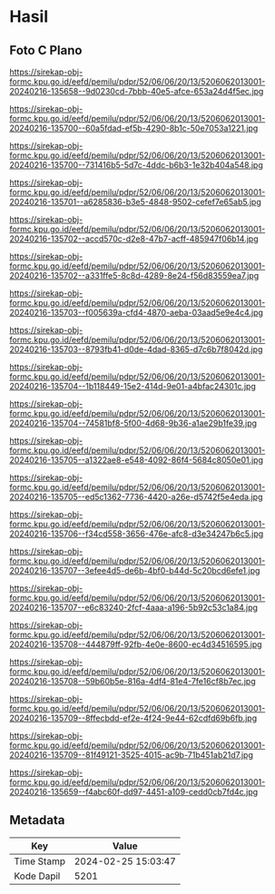# Hasil

## Foto C Plano

https://sirekap-obj-formc.kpu.go.id/eefd/pemilu/pdpr/52/06/06/20/13/5206062013001-20240216-135658--9d0230cd-7bbb-40e5-afce-653a24d4f5ec.jpg

https://sirekap-obj-formc.kpu.go.id/eefd/pemilu/pdpr/52/06/06/20/13/5206062013001-20240216-135700--60a5fdad-ef5b-4290-8b1c-50e7053a1221.jpg

https://sirekap-obj-formc.kpu.go.id/eefd/pemilu/pdpr/52/06/06/20/13/5206062013001-20240216-135700--731416b5-5d7c-4ddc-b6b3-1e32b404a548.jpg

https://sirekap-obj-formc.kpu.go.id/eefd/pemilu/pdpr/52/06/06/20/13/5206062013001-20240216-135701--a6285836-b3e5-4848-9502-cefef7e65ab5.jpg

https://sirekap-obj-formc.kpu.go.id/eefd/pemilu/pdpr/52/06/06/20/13/5206062013001-20240216-135702--accd570c-d2e8-47b7-acff-485947f06b14.jpg

https://sirekap-obj-formc.kpu.go.id/eefd/pemilu/pdpr/52/06/06/20/13/5206062013001-20240216-135702--a331ffe5-8c8d-4289-8e24-f56d83559ea7.jpg

https://sirekap-obj-formc.kpu.go.id/eefd/pemilu/pdpr/52/06/06/20/13/5206062013001-20240216-135703--f005639a-cfd4-4870-aeba-03aad5e9e4c4.jpg

https://sirekap-obj-formc.kpu.go.id/eefd/pemilu/pdpr/52/06/06/20/13/5206062013001-20240216-135703--8793fb41-d0de-4dad-8365-d7c6b7f8042d.jpg

https://sirekap-obj-formc.kpu.go.id/eefd/pemilu/pdpr/52/06/06/20/13/5206062013001-20240216-135704--1b118449-15e2-414d-9e01-a4bfac24301c.jpg

https://sirekap-obj-formc.kpu.go.id/eefd/pemilu/pdpr/52/06/06/20/13/5206062013001-20240216-135704--74581bf8-5f00-4d68-9b36-a1ae29b1fe39.jpg

https://sirekap-obj-formc.kpu.go.id/eefd/pemilu/pdpr/52/06/06/20/13/5206062013001-20240216-135705--a1322ae8-e548-4092-86f4-5684c8050e01.jpg

https://sirekap-obj-formc.kpu.go.id/eefd/pemilu/pdpr/52/06/06/20/13/5206062013001-20240216-135705--ed5c1362-7736-4420-a26e-d5742f5e4eda.jpg

https://sirekap-obj-formc.kpu.go.id/eefd/pemilu/pdpr/52/06/06/20/13/5206062013001-20240216-135706--f34cd558-3656-476e-afc8-d3e34247b6c5.jpg

https://sirekap-obj-formc.kpu.go.id/eefd/pemilu/pdpr/52/06/06/20/13/5206062013001-20240216-135707--3efee4d5-de6b-4bf0-b44d-5c20bcd6efe1.jpg

https://sirekap-obj-formc.kpu.go.id/eefd/pemilu/pdpr/52/06/06/20/13/5206062013001-20240216-135707--e6c83240-2fcf-4aaa-a196-5b92c53c1a84.jpg

https://sirekap-obj-formc.kpu.go.id/eefd/pemilu/pdpr/52/06/06/20/13/5206062013001-20240216-135708--444879ff-92fb-4e0e-8600-ec4d34516595.jpg

https://sirekap-obj-formc.kpu.go.id/eefd/pemilu/pdpr/52/06/06/20/13/5206062013001-20240216-135708--59b60b5e-816a-4df4-81e4-7fe16cf8b7ec.jpg

https://sirekap-obj-formc.kpu.go.id/eefd/pemilu/pdpr/52/06/06/20/13/5206062013001-20240216-135709--8ffecbdd-ef2e-4f24-9e44-62cdfd69b6fb.jpg

https://sirekap-obj-formc.kpu.go.id/eefd/pemilu/pdpr/52/06/06/20/13/5206062013001-20240216-135709--81f49121-3525-4015-ac9b-71b451ab21d7.jpg

https://sirekap-obj-formc.kpu.go.id/eefd/pemilu/pdpr/52/06/06/20/13/5206062013001-20240216-135659--f4abc60f-dd97-4451-a109-cedd0cb7fd4c.jpg


## Metadata

| Key        | Value               |
| ---------- | ------------------- |
| Time Stamp | 2024-02-25 15:03:47 |
| Kode Dapil | 5201                |



